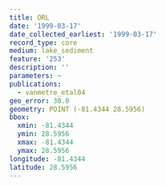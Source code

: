 ```yaml
---
title: ORL
date: '1999-03-17'
date_collected_earliest: '1999-03-17'
record_type: core
medium: lake_sediment
feature: '253'
description: ''
parameters: ~
publications:
  - vanmetre_etal04
geo_error: 30.0
geometry: POINT (-81.4344 28.5956)
bbox:
  xmin: -81.4344
  ymin: 28.5956
  xmax: -81.4344
  ymax: 28.5956
longitude: -81.4344
latitude: 28.5956
---
```

